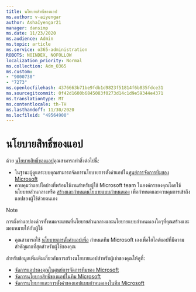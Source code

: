 ```yaml
---
title: นโยบายสิทธิ์ของแอป
ms.author: v-aiyengar
author: AshaIyengar21
manager: dansimp
ms.date: 11/23/2020
ms.audience: Admin
ms.topic: article
ms.service: o365-administration
ROBOTS: NOINDEX, NOFOLLOW
localization_priority: Normal
ms.collection: Adm_O365
ms.custom:
- "9000730"
- "7273"
ms.openlocfilehash: 4376663b71be9fdb1d9823f51814f6b835fdce31
ms.sourcegitcommit: 0f42d1600b6845083f0273d14c1d9e59344e4371
ms.translationtype: MT
ms.contentlocale: th-TH
ms.lasthandoff: 11/30/2020
ms.locfileid: "49564900"
---
```

# <a name="app-permission-policies"></a>นโยบายสิทธิ์ของแอป

ด้วย [นโยบายสิทธิ์ของแอป](https://docs.microsoft.com/microsoftteams/teams-app-permission-policies)คุณสามารถทำสิ่งต่อไปนี้:
- ในฐานะผู้ดูแลระบบคุณสามารถจัดการนโยบายการตั้งค่าแอปใน[ศูนย์การจัดการทีมของ Microsoft](https://admin.teams.microsoft.com/policies/app-permission)
- ควบคุมว่าแอปใดบ้างที่พร้อมใช้งานสำหรับผู้ใช้ Microsoft team ในองค์กรของคุณโดยใช้นโยบายส่วนกลางหรือ [สร้างและกำหนดนโยบายแบบกำหนดเอง](https://docs.microsoft.com/microsoftteams/teams-app-permission-policies#create-a-custom-app-permission-policy) เพื่อกำหนดและควบคุมการเข้าถึงแอปของผู้ใช้ด้วยตนเอง 
> [!NOTE]
> การตั้งค่าแอปองค์กรทั้งหมดจะแทนที่นโยบายส่วนกลางและนโยบายแบบกำหนดเองใดๆที่คุณสร้างและมอบหมายให้กับผู้ใช้
- คุณสามารถใช้ [นโยบายการตั้งค่าแอปเพื่อ](https://docs.microsoft.com/microsoftteams/teams-app-setup-policies) กำหนดทีม Microsoft เองเพื่อไฮไลต์แอปที่มีความสำคัญมากที่สุดสำหรับผู้ใช้ของคุณ 


สำหรับข้อมูลเพิ่มเติมเกี่ยวกับการสร้างนโยบายแอปสำหรับผู้เช่าของคุณให้ดูที่:
- [จัดการแอปของคุณในศูนย์การจัดการทีมของ Microsoft](https://docs.microsoft.com/MicrosoftTeams/manage-apps)
- [จัดการนโยบายสิทธิ์ของแอปในทีม Microsoft](https://docs.microsoft.com/microsoftteams/teams-app-permission-policies)
- [จัดการนโยบายและการตั้งค่าของแอปแบบกำหนดเองในทีม Microsoft](https://docs.microsoft.com/MicrosoftTeams/teams-custom-app-policies-and-settings)
